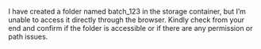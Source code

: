I have created a folder named batch_123 in the storage container, but I’m unable to access it directly through the browser. Kindly check from your end and confirm if the folder is accessible or if there are any permission or path issues.
